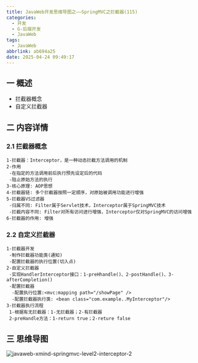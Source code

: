 ```yaml
---
title: JavaWeb开发思维导图之——SpringMVC之拦截器(115)
categories:
  - 开发
  - G-后端开发
  - JavaWeb
tags:
  - JavaWeb
abbrlink: ab694a25
date: 2025-04-24 09:49:17
---
```

## 一 概述

* 拦截器概念
* 自定义拦截器

<!--more-->

## 二 内容详情

### 2.1 拦截器概念

```
1-拦截器：Interceptor，是一种动态拦截方法调用的机制
2-作用
 -在指定的方法调用前后执行预先设定后的代码
 -阻止原始方法的执行
3-核心原理: AOP思想
4-拦截器链: 多个拦截器按照一定顺序，对原始被调用功能进行增强
5-拦截器VS过滤器 
 -归属不同: Filter属于Servlet技术，Interceptor属于SpringMVC技术
 -拦截内容不同: Filter对所有访问进行增强，Interceptor仅对SpringMVC的访问增强
6-拦截器的作用: 增强
```

### 2.2 自定义拦截器

```
1-拦截器开发
 -制作拦截器功能类(通知)
 -配置拦截器的执行位置(切入点)
2-自定义拦截器
 -实现HandlerInterceptor接口：1-preHhandle()、2-postHandle()、3-afterCompletion()
 -配置拦截器
  -配置执行位置:<mvc:mapping path="/showPage" />
  -配置拦截器执行类: <bean class="com.example..MyInterceptor"/>
3-拦截器执行流程 
 1-根据有无拦截器：1-无拦截器；2-有拦截器
 2-preHandle方法：1-return true；2-reture false
```

## 三 思维导图

![javaweb-xmind-springmvc-level2-interceptor-2][1]



[1]:https://cdn.jsdelivr.net/gh/PGzxc/CDN/blog-java/javaweb-xmind-springmvc-level2-interceptor-2.png